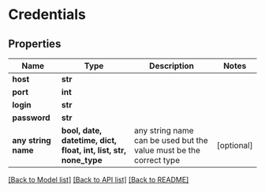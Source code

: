 # Credentials


## Properties
Name | Type | Description | Notes
------------ | ------------- | ------------- | -------------
**host** | **str** |  | 
**port** | **int** |  | 
**login** | **str** |  | 
**password** | **str** |  | 
**any string name** | **bool, date, datetime, dict, float, int, list, str, none_type** | any string name can be used but the value must be the correct type | [optional]

[[Back to Model list]](../README.md#documentation-for-models) [[Back to API list]](../README.md#documentation-for-api-endpoints) [[Back to README]](../README.md)



